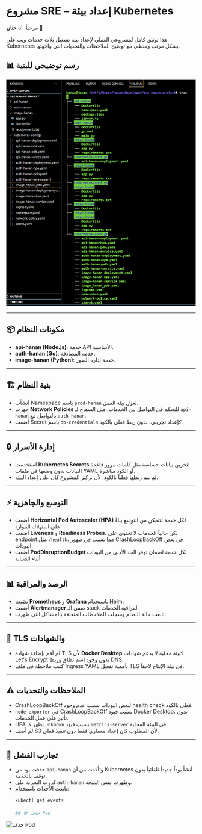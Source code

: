# مشروع SRE – إعداد بيئة Kubernetes

مرحباً، أنا **حنان** 🌸

هذا توثيق كامل لمشروعي العملي لإعداد بيئة تشغيل ثلاث خدمات ويب على Kubernetes بشكل مرتب ومنظم، مع توضيح الملاحظات والتحديات التي واجهتها.
## 📊 رسم توضيحي للبنية

![رسم الشجرة](https://github.com/HananAlghamdi80/sre-hanan-project/blob/main/diagrams/pro-tree.png?raw=true)

---

## 📦 مكونات النظام

- **api-hanan (Node.js)**: خدمة API الأساسية.
- **auth-hanan (Go)**: خدمة المصادقة.
- **image-hanan (Python)**: خدمة إدارة الصور.

---

## 🏗️ بنية النظام

- أنشأت Namespace باسم `prod-hanan` لعزل بيئة العمل.
- جهزت **Network Policies** للتحكم في التواصل بين الخدمات، مثل السماح لـ `api-hanan` بالتواصل مع `auth-hanan`.
- أضفت Secret باسم `db-credentials` كإعداد تجريبي، بدون ربط فعلي بالكود.

---

## 🔒 إدارة الأسرار

- استخدمت **Kubernetes Secrets** لتخزين بيانات حساسة مثل كلمات مرور قاعدة البيانات بدون وضعها في ملفات YAML أو الكود مباشرة.
- لم يتم ربطها فعلياً بالكود، لأن تركيز المشروع كان على إعداد البيئة.

---

## ⚡ التوسع والجاهزية

- أضفت **Horizontal Pod Autoscaler (HPA)** لكل خدمة لتتمكن من التوسع بناءً على استهلاك الموارد.
- أضفت **Liveness** و **Readiness Probes**، لكن حالياً الخدمات لا تحتوي على endpoint مثل `/health`، مما تسبب في ظهور CrashLoopBackOff في بعض البودات.
- أضفت **PodDisruptionBudget** لكل خدمة لضمان توفر الحد الأدنى من البودات أثناء الصيانة.

---

## 📊 الرصد والمراقبة

- نصّبت **Prometheus** و **Grafana** باستخدام Helm.
- أضفت **Alertmanager** ضمن الـ stack لمراقبة الخدمات.
- تابعت حالة النظام وسجلت الملاحظات المتعلقة بالمشاكل التي ظهرت.


---

## 🔐 TLS والشهادات

- لم أقم بإضافة شهادة TLS لأن **Docker Desktop** كبيئة محلية لا يدعم شهادات Let's Encrypt بدون وجود اسم نطاق وربط DNS.
- كتبت ملاحظة في ملف Ingress YAML بأهمية تفعيل TLS في بيئة الإنتاج لاحقاً.

---

## ⚠️ الملاحظات والتحديات

- CrashLoopBackOff لبعض البودات بسبب عدم وجود health check فعلي بالكود.
- `node-exporter` في CrashLoopBackOff بسبب قيود Docker Desktop، بدون تأثير على عمل الخدمات.
- HPA يظهر كـ `unknown` بسبب قيود `metrics-server` في البيئة المحلية.
- لم أضف S3 لأن المطلوب كان إعداد معماري فقط دون تنفيذ فعلي.

---

## 🧪 تجارب الفشل

- حذفت بود من `api-hanan` وتأكدت من أن Kubernetes أنشأ بوداً جديداً تلقائياً بدون توقف بالخدمة.
- كررت التجربة على `auth-hanan` وظهرت نفس النتيجة.
- تابعت الأحداث باستخدام:
  ```bash
  kubectl get events

  ## 🗑️ حذف Pod

![حذف Pod](https://github.com/HananAlghamdi80/sre-hanan-project/blob/main/diagrams/delete-pod.png?raw=true)
